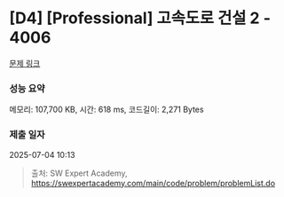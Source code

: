 # [D4] [Professional] 고속도로 건설 2 - 4006 

[문제 링크](https://swexpertacademy.com/main/code/problem/problemDetail.do?contestProbId=AWId0sqahOUDFAVH) 

### 성능 요약

메모리: 107,700 KB, 시간: 618 ms, 코드길이: 2,271 Bytes

### 제출 일자

2025-07-04 10:13



> 출처: SW Expert Academy, https://swexpertacademy.com/main/code/problem/problemList.do